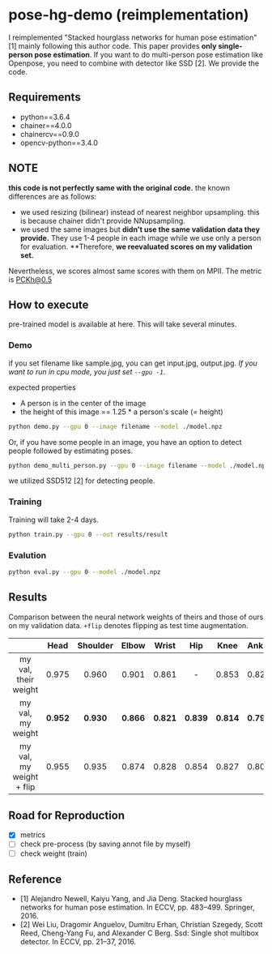 pose-hg-demo (reimplementation)
=====

I reimplemented "Stacked hourglass networks for human pose estimation" [1] mainly following this author code.
This paper provides **only single-person pose estimation**. If you want to do multi-person pose estimation like Openpose, you need to combine with detector like SSD [2]. We provide the code.

## Requirements
- python==3.6.4
- chainer==4.0.0
- chainercv==0.9.0
- opencv-python==3.4.0

## NOTE
**this code is not perfectly same with the original code.**
the known differences are as follows:
- we used resizing (bilinear) instead of nearest neighbor upsampling. this is because chainer didn't provide NNupsampling.
- we used the same images but **didn't use the same validation data they provide.** They use 1-4 people in each image while we use only a person for evaluation. **Therefore, **we reevaluated scores on my validation set.**

Nevertheless, we scores almost same scores with them on MPII.
The metric is PCKh@0.5

## How to execute
pre-trained model is available at here. This will take several minutes.

### Demo
if you set filename like sample.jpg, you can get input.jpg, output.jpg. *If you want to run in cpu mode, you just set `--gpu -1`*.

expected properties
- A person is in the center of the image
- the height of this image == 1.25 * a person's scale (= height)

```bash
python demo.py --gpu 0 --image filename --model ./model.npz
```

Or, if you have some people in an image, you have an option to detect people followed by estimating poses.

```bash
python demo_multi_person.py --gpu 0 --image filename --model ./model.npz
```

we utilized SSD512 [2] for detecting people.

### Training
Training will take 2-4 days.
```bash
python train.py --gpu 0 --out results/result
```

### Evalution
```bash
python eval.py --gpu 0 --model ./model.npz
```

## Results
Comparison between the neural network weights of theirs and those of ours on my validation data. `+flip` denotes flipping as test time augmentation.

|         | Head | Shoulder | Elbow | Wrist | Hip | Knee | Ankle | Total |
| :---:   |:---: | :---:    | :---: | :---: |:---:|:---: | :---: | :---: |
|my val, their weight | 0.975 | 0.960 | 0.901 | 0.861 | - | 0.853 | 0.823 | 0.896 |
|my val, my weight |**0.952**|**0.930**|**0.866**|**0.821**|**0.839**|**0.814**|**0.790**| - |
|my val, my weight + flip | 0.955 | 0.935 | 0.874 | 0.828 | 0.854 | 0.827 | 0.801 | - |

<!-- |original test | 0.982 | 0.963 | 0.912 | 0.871 | 0.901 | 0.876 | 0.836 | - | -->
<!-- |their val/their weight | 0.968 | 0.952 | 0.891 | 0.842 | - | 0.832 | 0.804 | 0.881 | -->


## Road for Reproduction
- [x] metrics
- [ ] check pre-process (by saving annot file by myself)
- [ ] check weight (train)

## Reference
- [1] Alejandro Newell, Kaiyu Yang, and Jia Deng. Stacked hourglass networks for human pose estimation. In ECCV, pp. 483–499. Springer, 2016.
- [2] Wei Liu, Dragomir Anguelov, Dumitru Erhan, Christian Szegedy, Scott Reed, Cheng-Yang Fu, and Alexander C Berg. Ssd: Single shot multibox detector. In ECCV, pp. 21–37, 2016.
